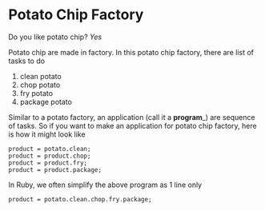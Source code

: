 # Potato Chip Factory

Do you like potato chip?
_Yes_

Potato chip are made in factory.
In this potato chip factory, there are list of tasks to do

1. clean potato
2. chop potato
3. fry potato
4. package potato

Similar to a potato factory, an application (call it a __program___) are sequence of tasks.
So if you want to make an application for potato chip factory, here is how it might look like

~~~
product = potato.clean;
product = product.chop;
product = product.fry;
product = product.package;
~~~

In Ruby, we often simplify the above program as 1 line only

~~~
product = potato.clean.chop.fry.package;
~~~